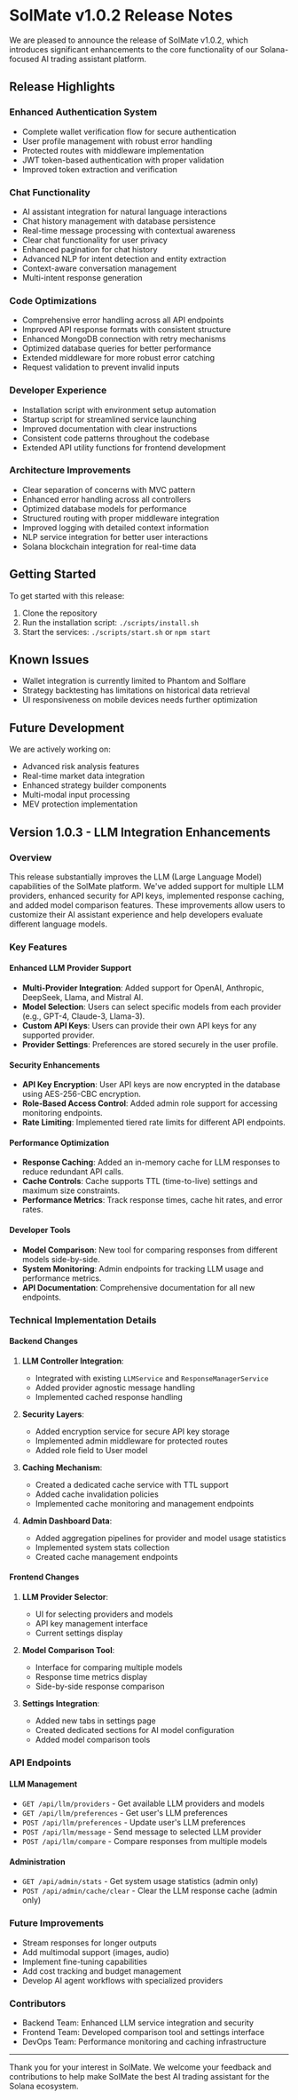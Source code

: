 # SolMate v1.0.2 Release Notes

We are pleased to announce the release of SolMate v1.0.2, which introduces significant enhancements to the core functionality of our Solana-focused AI trading assistant platform.

## Release Highlights

### Enhanced Authentication System
- Complete wallet verification flow for secure authentication
- User profile management with robust error handling
- Protected routes with middleware implementation
- JWT token-based authentication with proper validation
- Improved token extraction and verification

### Chat Functionality
- AI assistant integration for natural language interactions
- Chat history management with database persistence
- Real-time message processing with contextual awareness
- Clear chat functionality for user privacy
- Enhanced pagination for chat history
- Advanced NLP for intent detection and entity extraction
- Context-aware conversation management
- Multi-intent response generation

### Code Optimizations
- Comprehensive error handling across all API endpoints
- Improved API response formats with consistent structure
- Enhanced MongoDB connection with retry mechanisms
- Optimized database queries for better performance
- Extended middleware for more robust error catching
- Request validation to prevent invalid inputs

### Developer Experience
- Installation script with environment setup automation
- Startup script for streamlined service launching
- Improved documentation with clear instructions
- Consistent code patterns throughout the codebase
- Extended API utility functions for frontend development

### Architecture Improvements
- Clear separation of concerns with MVC pattern
- Enhanced error handling across all controllers
- Optimized database models for performance
- Structured routing with proper middleware integration
- Improved logging with detailed context information
- NLP service integration for better user interactions
- Solana blockchain integration for real-time data

## Getting Started

To get started with this release:

1. Clone the repository
2. Run the installation script: `./scripts/install.sh`
3. Start the services: `./scripts/start.sh` or `npm start`

## Known Issues

- Wallet integration is currently limited to Phantom and Solflare
- Strategy backtesting has limitations on historical data retrieval
- UI responsiveness on mobile devices needs further optimization

## Future Development

We are actively working on:
- Advanced risk analysis features
- Real-time market data integration
- Enhanced strategy builder components
- Multi-modal input processing
- MEV protection implementation

## Version 1.0.3 - LLM Integration Enhancements

### Overview

This release substantially improves the LLM (Large Language Model) capabilities of the SolMate platform. We've added support for multiple LLM providers, enhanced security for API keys, implemented response caching, and added model comparison features. These improvements allow users to customize their AI assistant experience and help developers evaluate different language models.

### Key Features

#### Enhanced LLM Provider Support

- **Multi-Provider Integration**: Added support for OpenAI, Anthropic, DeepSeek, Llama, and Mistral AI.
- **Model Selection**: Users can select specific models from each provider (e.g., GPT-4, Claude-3, Llama-3).
- **Custom API Keys**: Users can provide their own API keys for any supported provider.
- **Provider Settings**: Preferences are stored securely in the user profile.

#### Security Enhancements

- **API Key Encryption**: User API keys are now encrypted in the database using AES-256-CBC encryption.
- **Role-Based Access Control**: Added admin role support for accessing monitoring endpoints.
- **Rate Limiting**: Implemented tiered rate limits for different API endpoints.

#### Performance Optimization

- **Response Caching**: Added an in-memory cache for LLM responses to reduce redundant API calls.
- **Cache Controls**: Cache supports TTL (time-to-live) settings and maximum size constraints.
- **Performance Metrics**: Track response times, cache hit rates, and error rates.

#### Developer Tools

- **Model Comparison**: New tool for comparing responses from different models side-by-side.
- **System Monitoring**: Admin endpoints for tracking LLM usage and performance metrics.
- **API Documentation**: Comprehensive documentation for all new endpoints.

### Technical Implementation Details

#### Backend Changes

1. **LLM Controller Integration**:
   - Integrated with existing `LLMService` and `ResponseManagerService`
   - Added provider agnostic message handling
   - Implemented cached response handling

2. **Security Layers**:
   - Added encryption service for secure API key storage
   - Implemented admin middleware for protected routes
   - Added role field to User model

3. **Caching Mechanism**:
   - Created a dedicated cache service with TTL support
   - Added cache invalidation policies
   - Implemented cache monitoring and management endpoints

4. **Admin Dashboard Data**:
   - Added aggregation pipelines for provider and model usage statistics
   - Implemented system stats collection
   - Created cache management endpoints

#### Frontend Changes

1. **LLM Provider Selector**:
   - UI for selecting providers and models
   - API key management interface
   - Current settings display

2. **Model Comparison Tool**:
   - Interface for comparing multiple models
   - Response time metrics display
   - Side-by-side response comparison

3. **Settings Integration**:
   - Added new tabs in settings page
   - Created dedicated sections for AI model configuration
   - Added model comparison tools

### API Endpoints

#### LLM Management
- `GET /api/llm/providers` - Get available LLM providers and models
- `GET /api/llm/preferences` - Get user's LLM preferences
- `POST /api/llm/preferences` - Update user's LLM preferences
- `POST /api/llm/message` - Send message to selected LLM provider
- `POST /api/llm/compare` - Compare responses from multiple models

#### Administration
- `GET /api/admin/stats` - Get system usage statistics (admin only)
- `POST /api/admin/cache/clear` - Clear the LLM response cache (admin only)

### Future Improvements

- Stream responses for longer outputs
- Add multimodal support (images, audio)
- Implement fine-tuning capabilities
- Add cost tracking and budget management
- Develop AI agent workflows with specialized providers

### Contributors

- Backend Team: Enhanced LLM service integration and security
- Frontend Team: Developed comparison tool and settings interface
- DevOps Team: Performance monitoring and caching infrastructure

---

Thank you for your interest in SolMate. We welcome your feedback and contributions to help make SolMate the best AI trading assistant for the Solana ecosystem. 